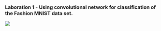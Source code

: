 ### Laboration 1 - Using convolutional network for classification of the Fashion MNIST data set.

![](./DeepLearningCourse_UMU/Data_management.png)
